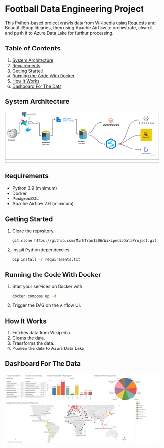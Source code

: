 # Football Data Engineering Project

This Python-based project crawls data from Wikipedia using Requests and BeautifulSoup libraries, then using Apache Airflow to orchestrate, clean it and push it to Azure Data Lake for furthur processing.

## Table of Contents

1. [System Architecture](#system-architecture)
2. [Requirements](#requirements)
3. [Getting Started](#getting-started)
4. [Running the Code With Docker](#running-the-code-with-docker)
5. [How It Works](#how-it-works)
6. [Dashboard For The Data](#dashboard-for-the-data)

## System Architecture
![system_architecture.png](assets%2Fsystem_architecture.png)

## Requirements
- Python 3.9 (minimum)
- Docker
- PostgresSQL
- Apache Airflow 2.6 (minimum)

## Getting Started

1. Clone the repository.
   ```bash
   git clone https://github.com/MinhTran1506/WikipediaDataProject.git
   ```

2. Install Python dependencies.
   ```bash
   pip install -r requirements.txt
   ```

## Running the Code With Docker

1. Start your services on Docker with
   ```bash
   docker compose up -d
   ```
2. Trigger the DAG on the Airflow UI.

## How It Works
1. Fetches data from Wikipedia.
2. Cleans the data.
3. Transforms the data.
4. Pushes the data to Azure Data Lake

## Dashboard For The Data
![Dashboard 1](assets%2FDashboard%201.png)
